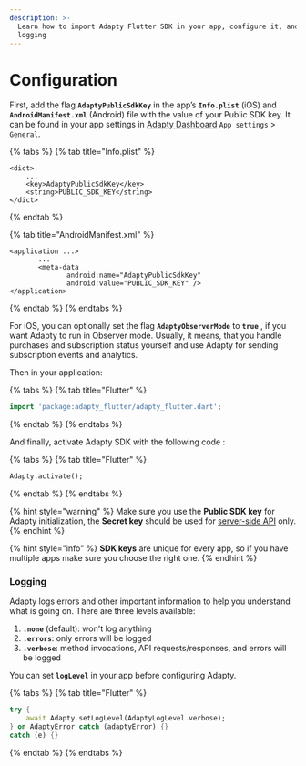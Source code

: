 ```yaml
---
description: >-
  Learn how to import Adapty Flutter SDK in your app, configure it, and set up
  logging
---
```


# Configuration

First, add the flag **`AdaptyPublicSdkKey`** in the app’s **`Info.plist`** \(iOS\) and **`AndroidManifest.xml`** \(Android\) file with the value of your Public SDK key. It can be found in your app settings in [Adapty Dashboard](https://app.adapty.io/settings/general) `App settings` &gt; `General`.

{% tabs %}
{% tab title="Info.plist" %}
```markup
<dict>
    ...
    <key>AdaptyPublicSdkKey</key>
    <string>PUBLIC_SDK_KEY</string>
</dict>
```
{% endtab %}

{% tab title="AndroidManifest.xml" %}
```markup
<application ...>
       ...
       <meta-data
              android:name="AdaptyPublicSdkKey"
              android:value="PUBLIC_SDK_KEY" />
</application>
```
{% endtab %}
{% endtabs %}

For iOS, you can optionally set the flag **`AdaptyObserverMode`** to **`true`** , if you want Adapty to run in Observer mode. Usually, it means, that you handle purchases and subscription status yourself and use Adapty for sending subscription events and analytics.

Then in your application:

{% tabs %}
{% tab title="Flutter" %}
```dart
import 'package:adapty_flutter/adapty_flutter.dart';
```
{% endtab %}
{% endtabs %}

And finally, activate Adapty SDK with the following code :

{% tabs %}
{% tab title="Flutter" %}
```dart
Adapty.activate();
```
{% endtab %}
{% endtabs %}

{% hint style="warning" %}
Make sure you use the **Public SDK key** for Adapty initialization, the **Secret key** should be used for [server-side API](../../../server-side-api/getting-started.md) only.
{% endhint %}

{% hint style="info" %}
**SDK keys** are unique for every app, so if you have multiple apps make sure you choose the right one.
{% endhint %}



### Logging

Adapty logs errors and other important information to help you understand what is going on. There are three levels available:

1. **`.none`** \(default\): won't log anything
2. **`.errors`**: only errors will be logged 
3. **`.verbose`**: method invocations, API requests/responses, and errors will be logged

You can set **`logLevel`** in your app before configuring Adapty.

{% tabs %}
{% tab title="Flutter" %}
```dart
try {
	await Adapty.setLogLevel(AdaptyLogLevel.verbose);
} on AdaptyError catch (adaptyError) {}
catch (e) {}
```
{% endtab %}
{% endtabs %}

